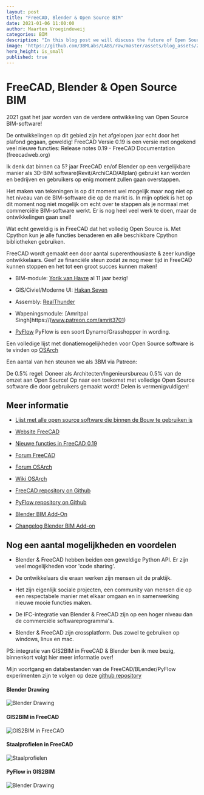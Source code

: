 ```yaml
---
layout: post
title: "FreeCAD, Blender & Open Source BIM"
date: 2021-01-06 11:00:00
author: Maarten Vroegindeweij
categories: BIM
description: "In this blog post we will discuss the future of Open Source BIM"
image: 'https://github.com/3BMLabs/LABS/raw/master/assets/blog_assets/2021-01-06/FreeCADSolibri.png'
hero_height: is_small
published: true
---
```


# FreeCAD, Blender & Open Source BIM

2021 gaat het jaar worden van de verdere ontwikkeling van Open Source BIM-software!

De ontwikkelingen op dit gebied zijn het afgelopen jaar echt door het plafond gegaan, geweldig! FreeCAD Versie 0.19 is een versie met ongekend veel nieuwe functies:
Release notes 0.19 - FreeCAD Documentation (freecadweb.org)

Ik denk dat binnen ca 5? jaar FreeCAD en/of Blender op een vergelijkbare manier als 3D-BIM software(Revit/ArchiCAD/Allplan) gebruikt kan worden en bedrijven en gebruikers op enig moment zullen gaan overstappen. 

Het maken van tekeningen is op dit moment wel mogelijk maar nog niet op het niveau van de BIM-software die op de markt is. In mijn optiek is het op dit moment nog niet mogelijk om echt over te stappen als je normaal met commerciële BIM-software werkt. Er is nog heel veel werk te doen, maar de ontwikkelingen gaan snel!

Wat echt geweldig is in FreeCAD dat het volledig Open Source is. Met Cpython kun je alle functies benaderen en alle beschikbare Cpython bibliotheken gebruiken.

FreeCAD wordt gemaakt een door aantal superenthousiaste & zeer kundige ontwikkelaars. Geef ze financiële steun zodat ze nog meer tijd in FreeCAD kunnen stoppen en het tot een groot succes kunnen maken!

* BIM-module: [Yorik van Havre](https://www.patreon.com/yorikvanhavre) al 11 jaar bezig!

* GIS/Civiel/Moderne UI: [Hakan Seven](https://www.patreon.com/HakanSeven12)

* Assembly: [RealThunder](https://www.patreon.com/thundereal)

* Wapeningsmodule: [Amritpal Singh]https://(www.patreon.com/amrit3701)

* [PyFlow](https://www.patreon.com/pyflow)  PyFlow is een soort Dynamo/Grasshopper in wording. 

Een volledige lijst met donatiemogelijkheden voor Open Source software is te vinden op [OSArch](https://wiki.osarch.org/index.php?title=Donation_Directory)

Een aantal van hen steunen we als 3BM via Patreon:

De 0.5% regel: Doneer als Architecten/Ingenieursbureau 0.5% van de omzet aan Open Source! Op naar een toekomst met volledige Open Source software die door gebruikers gemaakt wordt! Delen is vermenigvuldigen!

## Meer informatie 

* [Lijst met alle open source software die binnen de Bouw te gebruiken is](https://wiki.osarch.org/index.php?title=AEC_Free_Software_directory)

* [Website FreeCAD](https://www.freecadweb.org/)

* [Nieuwe functies in FreeCAD 0.19](https://wiki.freecadweb.org/Release_notes_0.19)

* [Forum FreeCAD](https://forum.freecadweb.org/)

* [Forum OSArch](https://community.osarch.org/)

* [Wiki OSArch](https://wiki.osarch.org/)

* [FreeCAD repository on Github](https://github.com/FreeCAD)

* [PyFlow repository on Github](https://github.com/microelly2/NodeEditor)

* [Blender BIM Add-On](https://blenderbim.org/features.html)

* [Changelog Blender BIM Add-on](https://wiki.osarch.org/index.php?title=BlenderBIM_Add-on_Changelog)

## Nog een aantal mogelijkheden en voordelen 
* Blender & FreeCAD hebben beiden een geweldige Python API. Er zijn veel mogelijkheden voor 'code sharing'.

* De ontwikkelaars die eraan werken zijn mensen uit de praktijk.

* Het zijn eigenlijk sociale projecten, een community van mensen die op een respectabele manier met elkaar omgaan en in samenwerking nieuwe mooie functies maken.

* De IFC-integratie van Blender & FreeCAD zijn op een hoger niveau dan de commerciële softwareprogramma's.

* Blender & FreeCAD zijn crossplatform. Dus zowel te gebruiken op windows, linux en mac.

PS: integratie van GIS2BIM in FreeCAD & Blender ben ik mee bezig, binnenkort volgt hier meer informatie over!

Mijn voortgang en databestanden van de FreeCAD/BLender/PyFlow experimenten zijn te volgen op deze [github repository](https://github.com/DutchSailor/FOSS-BIM-Experiments)

#### Blender Drawing
![Blender Drawing](https://raw.githubusercontent.com/3BMLabs/LABS/master/assets/blog_assets/2021-01-06/BlenderDrawing.png)

#### GIS2BIM in FreeCAD
![GIS2BIM in FreeCAD](https://raw.githubusercontent.com/3BMLabs/LABS/master/assets/blog_assets/2021-01-06/GIS2BIMDordrecht.png)

#### Staalprofielen in FreeCAD
![Staalprofielen](https://raw.githubusercontent.com/3BMLabs/LABS/master/assets/blog_assets/2021-01-06/SectionsFreeCAD.png)

#### PyFlow in GIS2BIM
![Blender Drawing](https://raw.githubusercontent.com/3BMLabs/LABS/master/assets/blog_assets/2021-01-06/PyFlowGIS2BIM.png)
